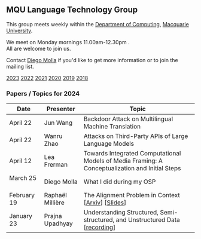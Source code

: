 
## MQU Language Technology Group


This group meets weekly within the
[Department of Computing](http://comp.mq.edu.au), [Macquarie University](https://www.mq.edu.au/).

We meet on Monday mornings 11.00am-12.30pm
.  
All are welcome to join us.

Contact [Diego Molla](http://web.science.mq.edu.au/~diego/) if you'd like to get more information or to join the mailing list. 

[2023](/2023/README.md) [2022](/2022/README.md) [2021](/2021/README.md) [2020](/2020/README.md) [2019](/2019/README.md) [2018](/2018/README.md)

### Papers / Topics for 2024

Date | Presenter | Topic
----- | --------- | -----
April 22 &nbsp;&nbsp; | Jun Wang | Backdoor Attack on Multilingual Machine Translation
April 22 &nbsp;&nbsp; | Wanru Zhao | Attacks on Third-Party APIs of Large Language Models
April 12 &nbsp;&nbsp; | Lea Frerman | Towards Integrated Computational Models of Media Framing: A Conceptualization and Initial Steps
March 25 &nbsp;&nbsp; | Diego Molla | What I did during my OSP
February 19 &nbsp;&nbsp; | Raphaël Millière | The Alignment Problem in Context [[Arxiv](https://arxiv.org/abs/2311.02147)] [[Slides](/ltg/presentations/2024-02-19%20Alignment%20Problem%20in%20Context.pptx)]
January 23 &nbsp;&nbsp; | Prajna Upadhyay | Understanding Structured, Semi-structured, and Unstructured Data [[recording](https://macquarie.zoom.us/rec/share/zb1roCW1m7iGzURS7DnsGXixIcdze0a_l-LYwnjavqkD_saMc3kSFTTghKGtI_Lq.3wrHfYqtAFzQVTKJ)]

